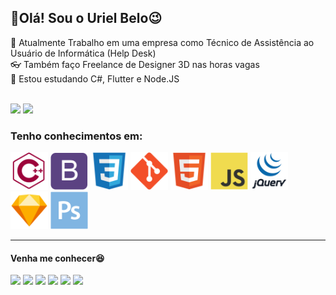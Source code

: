 ### <h2>👋Olá! Sou o Uriel Belo😉</h2>
🔭 Atualmente Trabalho em uma empresa como Técnico de Assistência ao Usuário de Informática (Help Desk) <br>
👓 Também faço Freelance de Designer 3D nas horas vagas <br>
🌱 Estou estudando C#, Flutter e Node.JS <br><br>
<div>
  <img height="140em" src="https://github-readme-stats.vercel.app/api?username=UrielBelo&show_icons=true&theme=tokyonight&include_all_commits=true&count_private=true"/>
  <img height="140em" src="https://github-readme-stats.vercel.app/api/top-langs/?username=UrielBelo&layout=compact&langs_count=7&theme=tokyonight"/>
</div>
<div>
  <h3> Tenho conhecimentos em: </h3>
  <div>
    <img height="60em" src="https://github.com/devicons/devicon/blob/master/icons/cplusplus/cplusplus-line.svg">
    <img height="60em" src="https://github.com/devicons/devicon/blob/master/icons/bootstrap/bootstrap-plain.svg">
    <img height="60em" src="https://github.com/devicons/devicon/blob/master/icons/css3/css3-original.svg">
    <img height="60em" src="https://github.com/devicons/devicon/blob/master/icons/git/git-original.svg">
    <img height="60em" src="https://github.com/devicons/devicon/blob/master/icons/html5/html5-original.svg">
    <img height="60em" src="https://github.com/devicons/devicon/blob/master/icons/javascript/javascript-original.svg">
    <img height="60em" src="https://github.com/devicons/devicon/blob/master/icons/jquery/jquery-original-wordmark.svg">
    <img height="60em" src="https://github.com/devicons/devicon/blob/master/icons/sketch/sketch-original.svg">
    <img height="60em" src="https://github.com/devicons/devicon/blob/master/icons/photoshop/photoshop-plain.svg">
  </div>
</div><hr>
<h4>Venha me conhecer😆</h4>
<a href='https://discord.com/channels/871908826360733826/871908826360733829'><img src='https://img.shields.io/badge/Discord-7289DA?style=for-the-badge&logo=discord&logoColor=white'></a>
<a href='https://www.instagram.com/urielbelo/'><img src='https://img.shields.io/badge/Instagram-E4405F?style=for-the-badge&logo=instagram&logoColor=white'></a>
<a href='https://www.linkedin.com/in/uriel-belo-048b7a16a/'><img src='https://img.shields.io/badge/LinkedIn-0077B5?style=for-the-badge&logo=linkedin&logoColor=white'></a>
<a href='https://twitter.com/uriel_belo'><img src='https://img.shields.io/badge/Twitter-1DA1F2?style=for-the-badge&logo=twitter&logoColor=white'></a>
<a href='https://www.youtube.com/channel/UCjsPrhmDJUBG_w7-uu7XyqQ'><img src='https://img.shields.io/badge/YouTube-FF0000?style=for-the-badge&logo=youtube&logoColor=white'></a>
<a href='https://urielbelo.github.io/PaginaPessoal/'><img src='https://img.shields.io/badge/GitHub-100000?style=for-the-badge&logo=github&logoColor=white'></a>
